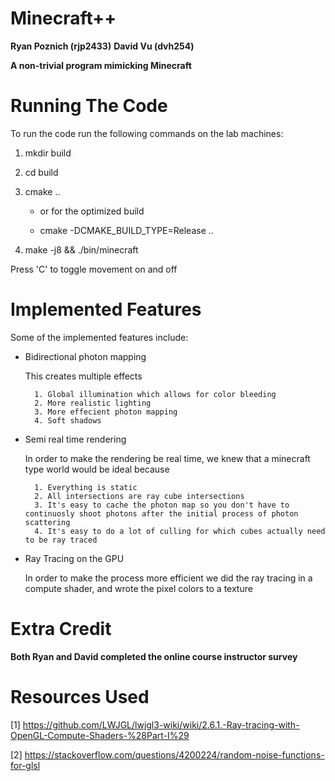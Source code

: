 # Minecraft++

**Ryan Poznich (rjp2433)**
**David Vu (dvh254)**

**A non-trivial program mimicking Minecraft**

# Running The Code

To run the code run the following commands on the lab machines:

1. mkdir build
2. cd build
3. cmake .. 
    * or for the optimized build 

    * cmake -DCMAKE_BUILD_TYPE=Release ..

4. make -j8 && ./bin/minecraft

Press 'C' to toggle movement on and off

# Implemented Features

Some of the implemented features include:

* Bidirectional photon mapping

    This creates multiple effects
    
        1. Global illumination which allows for color bleeding
        2. More realistic lighting
        3. More effecient photon mapping
        4. Soft shadows

* Semi real time rendering

    In order to make the rendering be real time, we knew that a minecraft type world would be ideal because
    
        1. Everything is static
        2. All intersections are ray cube intersections
        3. It's easy to cache the photon map so you don't have to continuosly shoot photons after the initial process of photon scattering
        4. It's easy to do a lot of culling for which cubes actually need to be ray traced

* Ray Tracing on the GPU

    In order to make the process more efficient we did the ray tracing in a compute shader, and wrote the pixel colors to a texture
    
# Extra Credit

 **Both Ryan and David completed the online course instructor survey**

# Resources Used

[1] https://github.com/LWJGL/lwjgl3-wiki/wiki/2.6.1.-Ray-tracing-with-OpenGL-Compute-Shaders-%28Part-I%29

[2] https://stackoverflow.com/questions/4200224/random-noise-functions-for-glsl
